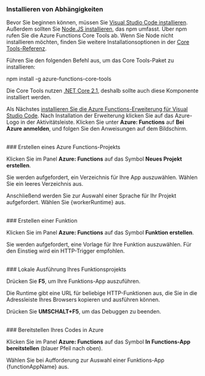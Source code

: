 ### Installieren von Abhängigkeiten

Bevor Sie beginnen können, müssen Sie <a href="https://go.microsoft.com/fwlink/?linkid=2016593" target="_blank">Visual Studio Code installieren</a>. Außerdem sollten Sie <a href="https://go.microsoft.com/fwlink/?linkid=2016195" target="_blank">Node.JS installieren</a>, das npm umfasst. Über npm rufen Sie die Azure Functions Core Tools ab. Wenn Sie Node nicht installieren möchten, finden Sie weitere Installationsoptionen in der <a href="https://go.microsoft.com/fwlink/?linkid=2016192" target="_blank">Core Tools-Referenz</a>.

Führen Sie den folgenden Befehl aus, um das Core Tools-Paket zu installieren:

<MarkdownHighlighter>npm install -g azure-functions-core-tools</MarkdownHighlighter>

Die Core Tools nutzen <a href="https://go.microsoft.com/fwlink/?linkid=2016373" target="_blank">.NET Core 2.1</a>, deshalb sollte auch diese Komponente installiert werden.

Als Nächstes <a href="https://go.microsoft.com/fwlink/?linkid=2016800" target="_blank">installieren Sie die Azure Functions-Erweiterung für Visual Studio Code</a>. Nach Installation der Erweiterung klicken Sie auf das Azure-Logo in der Aktivitätsleiste. Klicken Sie unter **Azure: Functions** auf **Bei Azure anmelden**, und folgen Sie den Anweisungen auf dem Bildschirm.

<br/>
### Erstellen eines Azure Functions-Projekts

Klicken Sie im Panel **Azure: Functions** auf das Symbol **Neues Projekt erstellen**.

Sie werden aufgefordert, ein Verzeichnis für Ihre App auszuwählen. Wählen Sie ein leeres Verzeichnis aus.

Anschließend werden Sie zur Auswahl einer Sprache für Ihr Projekt aufgefordert. Wählen Sie {workerRuntime} aus.

<br/>
### Erstellen einer Funktion

Klicken Sie im Panel **Azure: Functions** auf das Symbol **Funktion erstellen**.

Sie werden aufgefordert, eine Vorlage für Ihre Funktion auszuwählen. Für den Einstieg wird ein HTTP-Trigger empfohlen.

<br/>
### Lokale Ausführung Ihres Funktionsprojekts

Drücken Sie **F5**, um Ihre Funktions-App auszuführen.

Die Runtime gibt eine URL für beliebige HTTP-Funktionen aus, die Sie in die Adressleiste Ihres Browsers kopieren und ausführen können.

Drücken Sie **UMSCHALT+F5**, um das Debuggen zu beenden.

<br/>
### Bereitstellen Ihres Codes in Azure

Klicken Sie im Panel **Azure: Functions** auf das Symbol **In Functions-App bereitstellen** (blauer Pfeil nach oben).

Wählen Sie bei Aufforderung zur Auswahl einer Funktions-App {functionAppName} aus.
